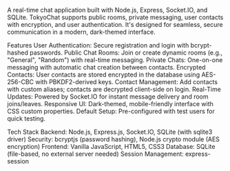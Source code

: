 A real-time chat application built with Node.js, Express, Socket.IO, and SQLite. TokyoChat supports public rooms, private messaging, user contacts with encryption, and user authentication. It's designed for seamless, secure communication in a modern, dark-themed interface.

Features
User Authentication: Secure registration and login with bcrypt-hashed passwords.
Public Chat Rooms: Join or create dynamic rooms (e.g., "General", "Random") with real-time messaging.
Private Chats: One-on-one messaging with automatic chat creation between contacts.
Encrypted Contacts: User contacts are stored encrypted in the database using AES-256-CBC with PBKDF2-derived keys.
Contact Management: Add contacts with custom aliases; contacts are decrypted client-side on login.
Real-Time Updates: Powered by Socket.IO for instant message delivery and room joins/leaves.
Responsive UI: Dark-themed, mobile-friendly interface with CSS custom properties.
Default Setup: Pre-configured with test users for quick testing.

Tech Stack
Backend: Node.js, Express.js, Socket.IO, SQLite (with sqlite3 driver)
Security: bcryptjs (password hashing), Node.js crypto module (AES encryption)
Frontend: Vanilla JavaScript, HTML5, CSS3
Database: SQLite (file-based, no external server needed)
Session Management: express-session
